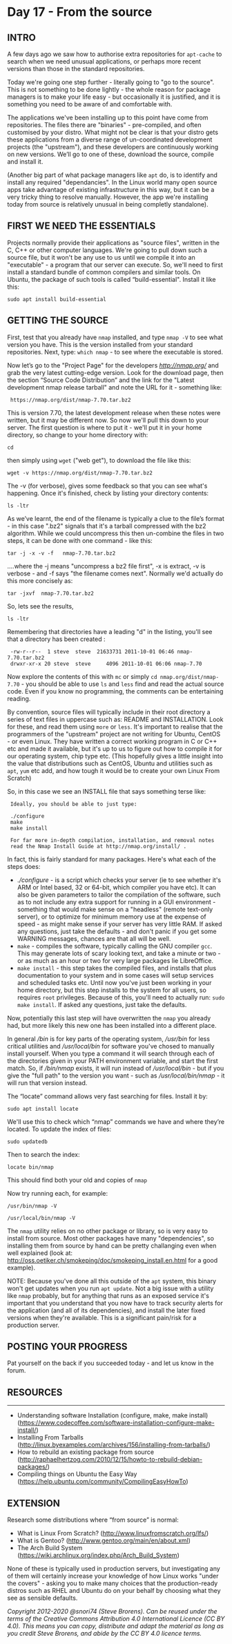 # Day 17 - From the source

## INTRO
A few days ago we saw how to authorise extra repositories for `apt-cache` to search when we need unusual applications, or perhaps more recent versions than those in the standard repositories.

Today we're going one step further - literally going to "go to the source". This is not something to be done lightly - the whole reason for package managers is to make your life easy - but occasionally it is justified, and it is something you need to be aware of and comfortable with.

The applications we've been installing up to this point have come from repositories. The files there are "binaries" - pre-compiled, and often customised by your distro. What might not be clear is that your distro gets these applications from a diverse range of un-coordinated development projects  (the "upstream"), and these developers are continuously working on new versions. We’ll go to one of these, download the source, compile and install it.

(Another big part of what package managers like `apt` do, is to identify and install any required "dependancies". In the Linux world many open source apps take advantage of existing infrastructure in this way, but it can be a very tricky thing to resolve manually. However, the app we're installing today from source is relatively unusual in being completly standalone).   

## FIRST WE NEED THE ESSENTIALS
Projects normally provide their applications as "source files", written in the C, C++ or other computer languages. We're going to pull down such a source file, but it won't be any use to us until we compile it into an "executable" - a program that our server can execute. So, we'll need to first install a standard bundle of common compilers and similar tools. On Ubuntu, the package of such tools is called “build-essential". Install it like this:

`sudo apt install build-essential`

## GETTING THE SOURCE
First, test that you already have `nmap` installed, and type `nmap -V`  to see what version you have. This is the version installed from your standard repositories. Next, type: `which nmap` - to see where the executable is stored.

Now let’s go to the "Project Page" for the developers  _http://nmap.org/_ and grab the very latest cutting-edge version. Look for the download page, then the section “Source Code Distribution” and the link for the "Latest development nmap release tarball" and note the URL for it - something like:

     https://nmap.org/dist/nmap-7.70.tar.bz2
 
This is version 7.70, the latest development release when these notes were written, but it may be different now. So now we'll pull this down to your server. The first question is where to put it - we'll put it in your home directory, so change to your home directory with:

`cd`

then simply using `wget` ("web get"), to download the file like this:

`wget -v https://nmap.org/dist/nmap-7.70.tar.bz2`

The -v (for verbose), gives some feedback so that you can see what's happening. Once it's finished, check by listing your directory contents:

`ls -ltr`

As we’ve learnt, the end of the filename is typically a clue to the file’s format - in this case  ".bz2" signals that it's a tarball compressed with the bz2 algorithm. While we could uncompress this then un-combine the files in two steps, it can be done with one command - like this:

`tar -j -x -v -f   nmap-7.70.tar.bz2`

....where the -j means "uncompress a bz2 file first", -x is extract, -v is verbose - and -f says "the filename comes next". Normally we'd actually do this more concisely as:

`tar -jxvf  nmap-7.70.tar.bz2`

So, lets see the results,

`ls -ltr`

Remembering that directories have a leading "d" in the listing, you'll see that a directory has been created :

     -rw-r--r--  1 steve  steve  21633731 2011-10-01 06:46 nmap-7.70.tar.bz2
     drwxr-xr-x 20 steve  steve  	4096 2011-10-01 06:06 nmap-7.70

Now explore the contents of this with `mc` or simply `cd nmap.org/dist/nmap-7.70` - you should be able to use `ls` and `less` find and read the actual source code. Even if you know no programming, the comments can be entertaining reading.

By convention, source files will typically include in their root directory a series of text files in uppercase such as: README and INSTALLATION. Look for these, and read them using `more` or `less`. It's important to realise that the programmers of the "upstream" project are not writing for Ubuntu, CentOS  - or even Linux. They have written a correct working program in C or C++ etc and made it available, but it's up to us to figure out how to compile it for our operating system, chip type etc. (This hopefully gives a little insight into the value that distributions such as CentOS, Ubuntu and utilities such as `apt`, `yum` etc add, and how tough it would be to create your own Linux From Scratch)

So, in this case we see an INSTALL file that says something terse like:

     Ideally, you should be able to just type:

     ./configure
     make
     make install

     For far more in-depth compilation, installation, and removal notes
     read the Nmap Install Guide at http://nmap.org/install/ .

In fact, this is fairly standard for many packages. Here's what each of the steps does:

* _./configure_  - is a script which checks your server (ie to see whether it's ARM or Intel based, 32 or 64-bit, which compiler you have etc). It can also be given parameters to tailor the compilation of the software, such as to not include any extra support for running in a GUI environment - something that would make sense on a "headless" (remote text-only server), or to optimize for minimum memory use at the expense of speed - as might make sense if your server has very little RAM. If asked any questions, just take the defaults - and don't panic if you get some WARNING messages, chances are that all will be well.
* `make`  - compiles the software, typically calling the GNU compiler `gcc`. This may generate lots of scary looking text, and take a minute or two - or as much as an hour or two for very large packages lie LibreOffice.
* `make install` - this step takes the compiled files, and installs that plus documentation to your system and in some cases will setup services and scheduled tasks etc. Until now you've just been working in your home directory, but this step installs to the system for all users, so requires `root` privileges. Because of this, you'll need to actually run: `sudo make install`. If asked any questions, just take the defaults.

Now, potentially this last step will have overwritten the `nmap` you already had, but more likely this new one has been installed into a different place.

In general  _/bin_ is for key parts of the operating system,  _/usr/bin_ for less critical utilities and _/usr/local/bin_ for software you've chosed to manually install yourself. When you type a command it will search through each of the directories given in your PATH environment variable, and start the first match. So, if _/bin/nmap_ exists, it will run instead of _/usr/local/bin_ - but if you give the "full path" to the version you want - such as _/usr/local/bin/nmap_ - it will run that version instead.

The “locate” command allows very fast searching for files. Install it by:

`sudo apt install locate`

We'll use this to check which “nmap” commands we have and where they’re located. To update the index of files:

`sudo updatedb` 

Then to search the index:

`locate bin/nmap`

This should find both your old and copies of `nmap`

Now try running each, for example:

`/usr/bin/nmap -V`

`/usr/local/bin/nmap -V`

The `nmap` utility relies on no other package or library, so is very easy to install from source. Most other packages have many "dependencies", so installing them from source by hand can be pretty challanging even when well explained (look at: http://oss.oetiker.ch/smokeping/doc/smokeping_install.en.html for a good example).

NOTE: Because you've done all this outside of the `apt` system, this binary won't get updates when you run `apt update`. Not a big issue with a utility like `nmap` probably, but for anything that runs as an exposed service it's important that you understand that you now have to track security alerts for the application (and all of its dependencies), and install the later fixed versions when they're available. This is a significant pain/risk for a production server.

## POSTING YOUR PROGRESS

Pat yourself on the back if you succeeded today - and let us know in the forum. 

## RESOURCES
------------------------------------------------------------
* Understanding software Installation (configure, make, make install) (https://www.codecoffee.com/software-installation-configure-make-install/)
* Installing From Tarballs (http://linux.byexamples.com/archives/156/installing-from-tarballs/)
* How to rebuild an existing package from source (http://raphaelhertzog.com/2010/12/15/howto-to-rebuild-debian-packages/)
* Compiling things on Ubuntu the Easy Way (https://help.ubuntu.com/community/CompilingEasyHowTo)

## EXTENSION
Research some distributions where “from source” is normal:

* What is Linux From Scratch? (http://www.linuxfromscratch.org/lfs/)
* What is Gentoo? (http://www.gentoo.org/main/en/about.xml)
* The Arch Build System (https://wiki.archlinux.org/index.php/Arch_Build_System)

None of these is typically used in production servers, but investigating any of them will certainly increase your knowledge of how Linux works "under the covers" - asking you to make many choices that the production-ready distros such as RHEL and Ubuntu do on your behalf by choosing what they see as sensible defaults.

*Copyright 2012-2020 @snori74 (Steve Brorens). Can be reused under the terms of the Creative Commons Attribution 4.0 International Licence (CC BY 4.0).*
*This means you can copy, distribute and adapt the material as long as you credit Steve Brorens, and abide by the CC BY 4.0 licence terms.*
